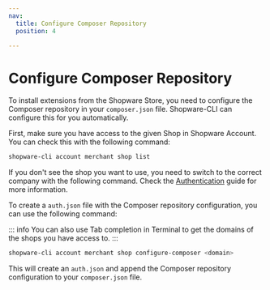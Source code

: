 ```yaml
---
nav:
  title: Configure Composer Repository
  position: 4

---
```


# Configure Composer Repository

To install extensions from the Shopware Store, you need to configure the Composer repository in your `composer.json` file. Shopware-CLI can configure this for you automatically.

First, make sure you have access to the given Shop in Shopware Account. You can check this with the following command:

```bash
shopware-cli account merchant shop list
```

If you don't see the shop you want to use, you need to switch to the correct company with the following command. Check the [Authentication](./authentication.md) guide for more information.

To create a `auth.json` file with the Composer repository configuration, you can use the following command:

::: info
You can also use Tab completion in Terminal to get the domains of the shops you have access to.
:::

```bash
shopware-cli account merchant shop configure-composer <domain>
```

This will create an `auth.json` and append the Composer repository configuration to your `composer.json` file.
